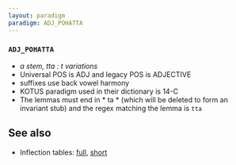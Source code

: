 ```yaml
---
layout: paradigm
paradigm: ADJ_POHATTA
---
```

### ` ADJ_POHATTA `

* _a stem, tta : t variations_
* Universal POS is ADJ and legacy POS is ADJECTIVE
* suffixes use back vowel harmony
* KOTUS paradigm used in their dictionary is 14-C
* The lemmas must end in * ta * (which will be deleted to form an invariant stub) and the regex matching the lemma is ` tta `

## See also

* Inflection tables: [full](gen/P/pohatta.html), [short](gen/P/pohatta_wikt.html)

